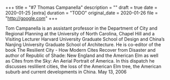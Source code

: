 +++
title = "#7 Thomas Campanella"
description = ""
draft = true
date = 2020-01-25
[extra]
duration = "TODO"
original_date = 2020-01-26
file = "http://google.com"
+++

Tom Campanella is an assistant professor in the Department of City and Regional Planning at the University of North Carolina, Chapel Hill and a Visiting Lecturer Harvard University Graduate School of Design and China’s Nanjing University Graduate School of Architecture. He is co-editor of the book The Resilient City - How Modern Cites Recover from Disaster and author of Republic of Shade: New England and the American Elm as well as Cites from the Sky: An Aerial Portrait of America. In this dispatch he discusses reslilient cities, the loss of the American Elm tree, the American suburb and current developments in China. May 13, 2006
